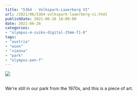 ```yaml
---
title: "5364 - Volkspark-Laaerberg VI"
url: /2021/06/5364-volkspark-laaerberg-vi.html
publishDate: 2021-06-26 18:00:00
date: 2021-06-26
categories:
- "olympus-m-zuiko-digital-25mm-f1-8"
tags:
- "austria"
- "wien"
- "vienna"
- "park"  
- "olympus-pen-f"
---
```

<div class="container">
<div class="center"><a target="_blank" href="https://d25zfm9zpd7gm5.cloudfront.net/1200x1200/2019/20190602_154302_lr.jpg"><img class="webfeedsFeaturedVisual" src="https://d25zfm9zpd7gm5.cloudfront.net/0600x0600/2019/20190602_154302_lr.jpg" /></a></div>
</div>
<br />

We're still in our park from the 1970s, and this is a piece
of art.
